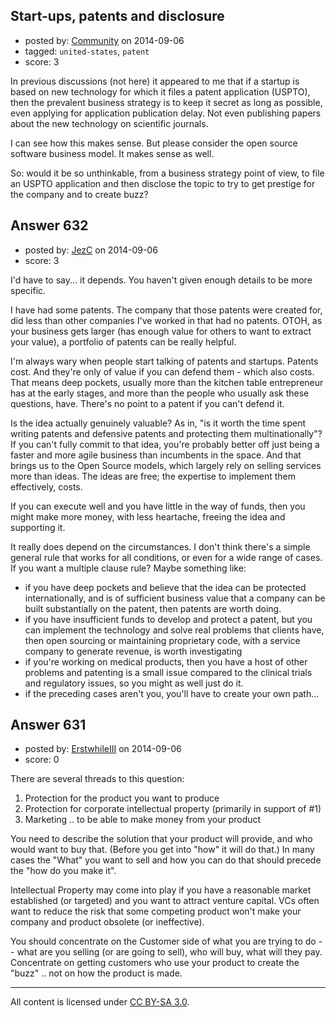 ## Start-ups, patents and disclosure

- posted by: [Community](https://stackexchange.com/users/-1/community) on 2014-09-06
- tagged: `united-states`, `patent`
- score: 3

In previous discussions (not here) it appeared to me that if a startup is based on new technology for which it files a patent application (USPTO), then the prevalent business strategy is to keep it secret as long as possible, even applying for application publication delay. Not even publishing papers about the new technology on scientific journals.

I can see how this makes sense. But please consider the open source software business model. It makes sense as well.

So: would it be so unthinkable, from a business strategy point of view, to file an USPTO application and then disclose the topic to try to get prestige for the company and to create buzz?


## Answer 632

- posted by: [JezC](https://stackexchange.com/users/87431/jezc) on 2014-09-06
- score: 3

I'd have to say... it depends. You haven't given enough details to be more specific. 

I have had some patents. The company that those patents were created for, did less than other companies I've worked in that had no patents. OTOH, as your business gets larger (has enough value for others to want to extract your value), a portfolio of patents can be really helpful. 

I'm always wary when people start talking of patents and startups. Patents cost. And they're only of value if you can defend them - which also costs. That means deep pockets, usually more than the kitchen table entrepreneur has at the early stages, and more than the people who usually ask these questions, have. There's no point to a patent if you can't defend it. 

Is the idea actually genuinely valuable? As in, "is it worth the time spent writing patents and defensive patents and protecting them multinationally"? If you can't fully commit to that idea, you're probably better off just being a faster and more agile business than incumbents in the space. And that brings us to the Open Source models, which largely rely on selling services more than ideas. The ideas are free; the expertise to implement them effectively, costs.

If you can execute well and you have little in the way of funds, then you might make more money, with less heartache, freeing the idea and supporting it.

It really does depend on the circumstances. I don't think there's a simple general rule that works for all conditions, or even for a wide range of cases. If you want a multiple clause rule? Maybe something like:

* if you have deep pockets and believe that the idea can be protected internationally, and is of sufficient business value that a company can be built substantially on the patent, then patents are worth doing.
* if you have insufficient funds to develop and protect a patent, but you can implement the technology and solve real problems that clients have, then open sourcing or maintaining proprietary code, with a service company to generate revenue, is worth investigating
* if you're working on medical products, then you have a host of other problems and patenting is a small issue compared to the clinical trials and regulatory issues, so you might as well just do it.
* if the preceding cases aren't you, you'll have to create your own path...


## Answer 631

- posted by: [ErstwhileIII](https://stackexchange.com/users/2320529/erstwhileiii) on 2014-09-06
- score: 0

There are several threads to this question:

 1. Protection for the product you want to produce
 2. Protection for corporate intellectual property (primarily in support of #1)
 3. Marketing .. to be able to make money from your product

You need to describe the solution that your product will provide, and who would want to buy that. (Before you get into "how" it will do that.) In many cases the "What" you want to sell and how you can do that should precede the "how do you make it".

Intellectual Property may come into play if you have a reasonable market established (or targeted) and you want to attract venture capital. VCs often want to reduce the risk that some competing product won't make your company and product obsolete (or ineffective).

You should concentrate on the Customer side of what you are trying to do -- what are you selling (or are going to sell), who will buy, what will they pay. Concentrate on getting customers who use your product to create the "buzz" .. not on how the product is made.



---

All content is licensed under [CC BY-SA 3.0](https://creativecommons.org/licenses/by-sa/3.0/).
